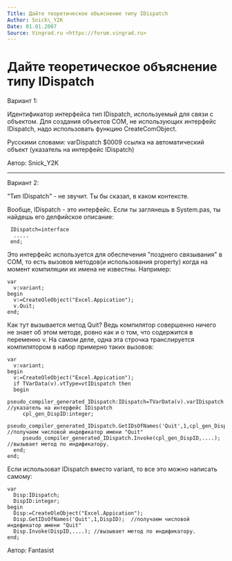 ```yaml
---
Title: Дайте теоретическое объяснение типу IDispatch
Author: Snick\_Y2K
Date: 01.01.2007
Source: Vingrad.ru <https://forum.vingrad.ru>
---
```



Дайте теоретическое объяснение типу IDispatch
=============================================

Вариант 1:

Идентификатор интерфейса тип IDispatch, используемый для связи с
объектом. Для создания объектов COM, не использующих интерфейс
IDispatch, надо использовать функцию CreateComObject.

Русскими словами: varDispatch        $0009        ссылка на
автоматический объект (указатель на интерфейс IDispatch)

Автор: Snick\_Y2K

------------------------------------------------------------------------
Вариант 2:

"Тип IDispatch" - не звучит. Ты бы сказал, в каком контексте.

Вообще, IDispatch - это интерфейс. Если ты заглянешь в System.pas, ты
найдешь его делфийское описание:

     IDispatch=interface
      .....
     end;

Это интерфейс используется для обеспечения "позднего связывания" в
COM, то есть вызовов методов(и использования property) когда на момент
компиляции их имена не известны. Например:

    var
      v:variant;
    begin
      v:=CreateOleObject("Excel.Appication");
      v.Quit;
    end;

Как тут вызывается метод Quit? Ведь компилятор совершенно ничего не
знает об этом методе, ровно как и о том, что содержится в переменно v.
На самом деле, одна эта строчка транслируется компилятором в набор
примерно таких вызовов:

    var
      v:variant;
    begin
      v:=CreateOleObject("Excel.Appication");
      if TVarData(v).vtType=vtIDispatch then
      begin
         pseudo_compiler_generated_IDispatch:IDispatch=TVarData(v).varIDispatch //указатель на интерфейс IDispatch
         cpl_gen_DispID:integer;
         pseudo_compiler_generated_IDispatch.GetIDsOfNames('Quit',1,cpl_gen_DispID);  //получаем числовой индефикатор имени "Quit"
         pseudo_compiler_generated_IDispatch.Invoke(cpl_gen_DispID,....); //вызывает метод по индификатору.
      end;
    end;

Если использоват IDispatch вместо variant, то все это можно написать
самому:

    var
      Disp:IDispatch;
      DispID:integer;
    begin
      Disp:=CreateOleObject("Excel.Appication");
      Disp.GetIDsOfNames('Quit',1,DispID);  //получаем числовой индефикатор имени "Quit"
      Disp.Invoke(DispID,....); //вызывает метод по индификатору.
    end;

Автор: Fantasist

